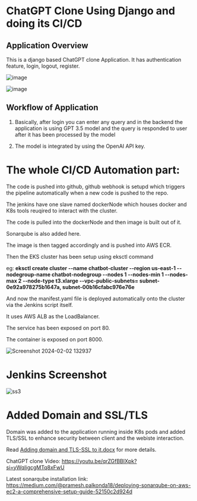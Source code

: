 # ChatGPT Clone Using Django and doing its CI/CD

## Application Overview
This is a django based ChatGPT clone Application. It has authentication feature, login, logout, register.

![image](https://github.com/SANDEEP-NAYAK/django-GPT-3.5-ChatBot/assets/77114339/0d229dc6-b67f-4989-aac6-2b0e5608a9a0)

![image](https://github.com/SANDEEP-NAYAK/django-GPT-3.5-ChatBot/assets/77114339/d94b5e58-a3ad-4786-8623-c04c75d62eb6)

## Workflow of Application
1.  Basically, after login you can enter any query and in the backend the application is using GPT 3.5 model and the query is responded to user after it has been processed by the model

2.  The model is integrated by using the OpenAI API key.

# The whole CI/CD Automation part:
The code is pushed into github, github webhook is setupd which triggers the pipeline automatically when a new code is pushed to the repo.

The jenkins have one slave named dockerNode which houses docker and K8s tools reuqired to interact with the cluster.

The code is pulled into the dockerNode and then image is built out of it.

Sonarqube is also added here.

The image is then tagged accordingly and is pushed into AWS ECR.

Then the EKS cluster has been setup using eksctl command

eg: **eksctl create cluster --name chatbot-cluster --region us-east-1 --nodegroup-name chatbot-nodegroup --nodes 1 --nodes-min 1 --nodes-max 2 --node-type t3.xlarge --vpc-public-subnets= subnet-0e92a978275b1647a, subnet-00b16cfabc976e76e**

And now the manifest.yaml file is deployed automatically onto the cluster via the Jenkins script itself.

It uses AWS ALB as the LoadBalancer.

The service has been exposed on port 80.

The container is exposed on port 8000.

![Screenshot 2024-02-02 132937](https://github.com/SANDEEP-NAYAK/django-GPT-3.5-ChatBot/assets/77114339/7fd3ffe9-4411-4b45-b027-e137edab4c8e)

# Jenkins Screenshot

![ss3](https://github.com/SANDEEP-NAYAK/django-GPT-3.5-ChatBot/assets/77114339/b6417de2-ba59-43a4-ba67-fdd98791cd72)

# Added Domain and SSL/TLS 
Domain was added to the application running inside K8s pods and added TLS/SSL to enhance security between client and the webiste interaction.

Read [Adding domain and TLS-SSL to it.docx](https://github.com/SANDEEP-NAYAK/ChatGPT-clone/blob/master/Adding%20domain%20and%20TLS-SSL%20to%20it.docx) for more details.

ChatGPT clone Video: https://youtu.be/qrZGfBBlXpk?si=yWqIigcgMTq8xFwU

Latest sonarqube installation link: https://medium.com/@pramesh.palkonda18/deploying-sonarqube-on-aws-ec2-a-comprehensive-setup-guide-52150c2d924d

